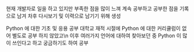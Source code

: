 현재 개발자로 일을 하고 있지만 부족한 점을 많이 느껴 계속 공부하고 공부한 점을 기록으로 남겨 차후 다시보기 및 이력으로 남기기 위해 생성

Python 에 대한 기초 및 응용 공부 대학교 재적 시절에 Python 에 대한 커리큘럼이 없어 별도로 공부 하지 않았고\n
이후 여러가지 언어에 대하여 찾아보던 중 Python 이 많이 쓰인다고 하고 궁금하기도 하여 공부
